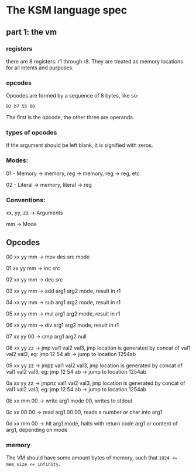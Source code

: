# The KSM language spec

## part 1: the vm

### registers

there are 8 registers: r1 through r8. They are treated as memory locations for all intents and purposes.

### opcodes

Opcodes are formed by a sequence of 8 bytes, like so:

`02 b7 55 00`

The first is the opcode, the other three are operands.

### types of opcodes

If the argument should be left blank, it is signified with zeros.

### Modes:

01 - Memory -> memory, reg -> memory, reg -> reg, etc

02 - Literal -> memory, literal -> reg

### Conventions:

xx, yy, zz -> Arguments

mm -> Mode

## Opcodes

00 xx yy mm -> mov des src mode

01 xx yy mm -> inc src

02 xx yy mm -> dec src

03 xx yy mm -> add arg1 arg2 mode, result in r1

04 xx yy mm -> sub arg1 arg2 mode, result in r1

05 xx yy mm -> mul arg1 arg2 mode, result in r1

06 xx yy mm -> div arg1 arg2 mode, result in r1

07 xx yy 00 -> cmp arg1 arg2 null

08 xx yy zz -> jmp val1 val2 val3, jmp location is generated by concat of val1 val2 val3, eg: jmp 12 54 ab -> jump to location 1254ab

09 xx yy zz -> jmpz val1 val2 val3, jmp location is generated by concat of val1 val2 val3, eg: jmp 12 54 ab -> jump to location 1254ab

0a xx yy zz -> jmpnz val1 val2 val3, jmp location is generated by concat of val1 val2 val3, eg: jmp 12 54 ab -> jump to location 1254ab

0b xx mm 00 -> write arg1 mode 00, writes to stdout

0c xx 00 00 -> read arg1 00 00, reads a number or char into arg1

0d xx mm 00 -> hlt arg1 mode, halts with return code arg1 or content of arg1, depending on mode

### memory

The VM should have some amount bytes of memory, such that `1024 <= mem_size <= infinity`.
